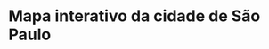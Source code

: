# Mapa interativo da cidade de São Paulo

 <link rel="stylesheet" href="https://raw.githubusercontent.com/WOLFurriell/interactive_map_SP/master/SP_RISK.html"
   integrity="sha512-xwE/Az9zrjBIphAcBb3F6JVqxf46+CDLwfLMHloNu6KEQCAWi6HcDUbeOfBIptF7tcCzusKFjFw2yuvEpDL9wQ=="
   crossorigin=""/>
